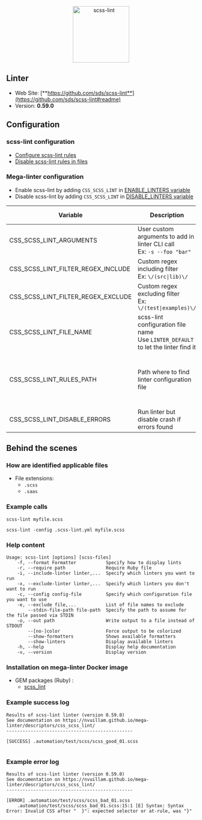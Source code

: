<!-- markdownlint-disable MD033 MD041 -->
<!-- Generated by .automation/build.py, please do not update manually -->

<div align="center">
  <a href="https://github.com/sds/scss-lint#readme" target="blank" title="Visit linter Web Site">
    <img src="https://raw.githubusercontent.com/sds/scss-lint/master/logo/horizontal.png" alt="scss-lint" height="150px" class="megalinter-banner">
  </a>
</div>

## Linter

- Web Site: [**https://github.com/sds/scss-lint**](https://github.com/sds/scss-lint#readme)
- Version: **0.59.0**

## Configuration

### scss-lint configuration

- [Configure scss-lint rules](https://github.com/sds/scss-lint#configuration)
- [Disable scss-lint rules in files](https://stylelint.io/user-guide/ignore-code)

### Mega-linter configuration

- Enable scss-lint by adding `CSS_SCSS_LINT` in [ENABLE_LINTERS variable](../index.md#activation-and-deactivation)
- Disable scss-lint by adding `CSS_SCSS_LINT` in [DISABLE_LINTERS variable](../index.md#activation-and-deactivation)

| Variable | Description | Default value |
| ----------------- | -------------- | -------------- |
| CSS_SCSS_LINT_ARGUMENTS | User custom arguments to add in linter CLI call<br/>Ex: `-s --foo "bar"` |  |
| CSS_SCSS_LINT_FILTER_REGEX_INCLUDE | Custom regex including filter<br/>Ex: `\/(src\|lib)\/` | Include every file |
| CSS_SCSS_LINT_FILTER_REGEX_EXCLUDE | Custom regex excluding filter<br/>Ex: `\/(test\|examples)\/` | Exclude no file |
| CSS_SCSS_LINT_FILE_NAME | scss-lint configuration file name</br>Use `LINTER_DEFAULT` to let the linter find it | `.scss-lint.yml` |
| CSS_SCSS_LINT_RULES_PATH | Path where to find linter configuration file | Workspace folder, then Mega-Linter default rules |
| CSS_SCSS_LINT_DISABLE_ERRORS | Run linter but disable crash if errors found | `false` |

## Behind the scenes

### How are identified applicable files

- File extensions:
  - `.scss`
  - `.saas`

<!-- markdownlint-disable -->
<!-- /* cSpell:disable */ -->

### Example calls

```shell
scss-lint myfile.scss
```

```shell
scss-lint -config .scss-lint.yml myfile.scss
```


### Help content

```shell
Usage: scss-lint [options] [scss-files]
    -f, --format Formatter           Specify how to display lints
    -r, --require path               Require Ruby file
    -i, --include-linter linter,...  Specify which linters you want to run
    -x, --exclude-linter linter,...  Specify which linters you don't want to run
    -c, --config config-file         Specify which configuration file you want to use
    -e, --exclude file,...           List of file names to exclude
        --stdin-file-path file-path  Specify the path to assume for the file passed via STDIN
    -o, --out path                   Write output to a file instead of STDOUT
        --[no-]color                 Force output to be colorized
        --show-formatters            Shows available formatters
        --show-linters               Display available linters
    -h, --help                       Display help documentation
    -v, --version                    Display version

```

### Installation on mega-linter Docker image

- GEM packages (Ruby) :
  - [scss_lint](https://rubygems.org/gems/scss_lint)

### Example success log

```shell
Results of scss-lint linter (version 0.59.0)
See documentation on https://nvuillam.github.io/mega-linter/descriptors/css_scss_lint/
-----------------------------------------------

[SUCCESS] .automation/test/scss/scss_good_01.scss
    

```

### Example error log

```shell
Results of scss-lint linter (version 0.59.0)
See documentation on https://nvuillam.github.io/mega-linter/descriptors/css_scss_lint/
-----------------------------------------------

[ERROR] .automation/test/scss/scss_bad_01.scss
    .automation/test/scss/scss_bad_01.scss:15:1 [E] Syntax: Syntax Error: Invalid CSS after "  }": expected selector or at-rule, was "}"

```
